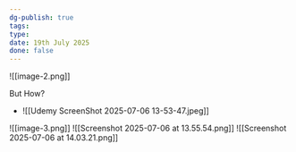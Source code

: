 ```yaml
---
dg-publish: true
tags: 
type: 
date: 19th July 2025
done: false
---
```


![[image-2.png]]

But How?
- ![[Udemy ScreenShot 2025-07-06 13-53-47.jpeg]]

![[image-3.png]]
![[Screenshot 2025-07-06 at 13.55.54.png]]
![[Screenshot 2025-07-06 at 14.03.21.png]]
